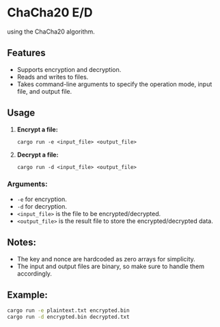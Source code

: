 # ChaCha20 E/D

using the ChaCha20 algorithm.

## Features
- Supports encryption and decryption.
- Reads and writes to files.
- Takes command-line arguments to specify the operation mode, input file, and output file.

## Usage

1. **Encrypt a file:**
   ```
   cargo run -e <input_file> <output_file>
   ```

2. **Decrypt a file:**
   ```
   cargo run -d <input_file> <output_file>
   ```

### Arguments:
- `-e` for encryption.
- `-d` for decryption.
- `<input_file>` is the file to be encrypted/decrypted.
- `<output_file>` is the result file to store the encrypted/decrypted data.

## Notes:
- The key and nonce are hardcoded as zero arrays for simplicity.
- The input and output files are binary, so make sure to handle them accordingly.

## Example:
```bash
cargo run -e plaintext.txt encrypted.bin
cargo run -d encrypted.bin decrypted.txt
```

